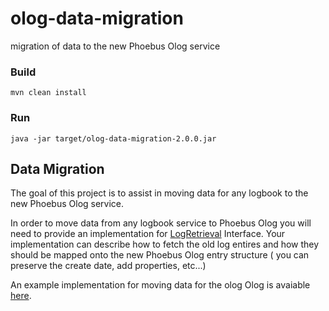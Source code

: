 # olog-data-migration
migration of data to the new Phoebus Olog service


### Build

`mvn clean install`

### Run

`java -jar target/olog-data-migration-2.0.0.jar`


## Data Migration

The goal of this project is to assist in moving data for any logbook to the new Phoebus Olog service.

In order to move data from any logbook service to Phoebus Olog you will need to provide an implementation for [LogRetrieval](https://github.com/shroffk/olog-data-migration/blob/master/src/main/java/org/phoebus/olog/LogRetrieval.java) Interface. Your implementation can describe how to fetch the old log entires and how they should be mapped onto the new Phoebus Olog entry structure ( you can preserve the create date, add properties, etc...) 

An example implementation for moving data for the olog Olog is avaiable [here](https://github.com/shroffk/olog-data-migration/blob/master/src/main/java/org/phoebus/old/olog/OldOlogLogRetrieval.java).
